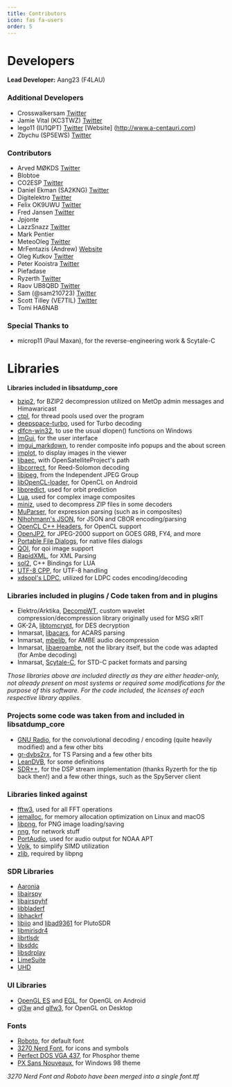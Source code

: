 ```yaml
---
title: Contributors
icon: fas fa-users
order: 5
---
```


# Developers
**Lead Developer:** Aang23 (F4LAU)

### Additional Developers
- Crosswalkersam [Twitter](https://twitter.com/Crosswalkersam)
- Jamie Vital (KC3TWZ) [Twitter](https://twitter.com/JVital2013)
- lego11 (IU1QPT) [Twitter](https://twitter.com/original_lego11) [Website] (http://www.a-centauri.com)
- Zbychu (SP5EWS) [Twitter](https://twitter.com/sp5ews)

### Contributors
- Arved MØKDS [Twitter](https://twitter.com/arvedviehweger)
- Blobtoe
- CO2ESP [Twitter](https://twitter.com/CO2ESP_Raydel)
- Daniel Ekman (SA2KNG) [Twitter](https://twitter.com/knglaser)
- Digitelektro [Twitter](https://twitter.com/digitelektro1)
- Felix OK9UWU [Twitter](https://twitter.com/OK9UWU)
- Fred Jansen [Twitter](https://twitter.com/redplanet00)
- Jpjonte
- LazzSnazz [Twitter](https://twitter.com/LazzSnazz)
- Mark Pentier
- MeteoOleg [Twitter](https://twitter.com/MeteoOleg)
- MrFentazis (Andrew) [Website](http://lorett.org)
- Oleg Kutkov [Twitter](https://twitter.com/olegkutkov)
- Peter Kooistra [Twitter](https://twitter.com/petermeteor)
- Piefadase
- Ryzerth [Twitter](https://twitter.com/ryzerth)
- Raov UB8QBD [Twitter](https://twitter.com/UB8QBD)
- Sam (@sam210723) [Twitter](https://twitter.com/sam210723)
- Scott Tilley (VE7TIL) [Twitter](https://twitter.com/coastal8049)
- Tomi HA6NAB

### Special Thanks to
- microp11 (Paul Maxan), for the reverse-engineering work & Scytale-C

# Libraries

**Libraries included in libsatdump_core**
- [bzip2](https://github.com/libarchive/bzip2), for BZIP2 decompression utilized on MetOp admin messages and Himawaricast
- [ctpl](https://github.com/vit-vit/ctpl), for thread pools used over the program
- [deepspace-turbo](https://github.com/geeanlooca/deepspace-turbo), used for Turbo decoding
- [dlfcn-win32](https://github.com/dlfcn-win32/dlfcn-win32), to use the usual dlopen() functions on Windows
- [ImGui](https://github.com/ocornut/imgui), for the user interface
- [imgui_markdown](https://github.com/juliettef/imgui_markdown), to render composite info popups and the about screen
- [implot](https://github.com/epezent/implot), to display images in the viewer
- [libaec](https://gitlab.dkrz.de/k202009/libaec), with OpenSatelliteProject's path
- [libcorrect](https://github.com/quiet/libcorrect), for Reed-Solomon decoding
- [libjpeg](https://ijg.org/), from the Independent JPEG Group
- [libOpenCL-loader](https://github.com/robertwgh/libOpenCL-loader), for OpenCL on Android
- [libpredict](https://github.com/la1k/libpredict), used for orbit prediction
- [Lua](https://www.lua.org/), used for complex image composites
- [miniz](https://github.com/richgel999/miniz), used to decompress ZIP files in some decoders
- [MuParser](https://github.com/beltoforion/muparser), for expression parsing (such as in composites)
- [Nlhohmann's JSON](https://github.com/nlohmann/json), for JSON and CBOR encoding/parsing
- [OpenCL C++ Headers](https://github.com/KhronosGroup/OpenCL-CLHPP), for OpenCL support
- [OpenJP2](https://github.com/uclouvain/openjpeg), for JPEG-2000 support on GOES GRB, FY4, and more
- [Portable File Dialogs](https://github.com/samhocevar/portable-file-dialogs), for native files dialogs
- [QOI](https://github.com/phoboslab/qoi), for qoi image support
- [RapidXML](http://rapidxml.sourceforge.net/), for XML Parsing
- [sol2](https://github.com/ThePhD/sol2), C++ Bindings for LUA
- [UTF-8 CPP](https://utfcpp.sourceforge.net/), for UTF-8 handling
- [xdsopl's LDPC](https://github.com/xdsopl/LDPC), utilized for LDPC codes encoding/decoding

### Libraries included in plugins / Code taken from and in plugins
- Elektro/Arktika, [DecompWT](https://gitlab.eumetsat.int/open-source/PublicDecompWT), custom wavelet compression/decompression library originally used for MSG xRIT
- GK-2A, [libtomcrypt](https://github.com/libtom/libtomcrypt), for DES decryption
- Inmarsat, [libacars](https://github.com/szpajder/libacars), for ACARS parsing
- Inmarsat, [mbelib](https://github.com/szechyjs/mbelib), for AMBE audio decompression
- Inmarsat, [libaeroambe](https://github.com/jontio/libaeroambe), not the library itself, but the code was adapted (for Ambe decoding)
- Inmarsat, [Scytale-C](https://bitbucket.org/scytalec/scytalec), for STD-C packet formats and parsing

*Those libraries above are included directly as they are either header-only, not already present on most systems or required some modifications for the purpose of this software. For the code included, the licenses of each respective library applies.*

### Projects some code was taken from and included in libsatdump_core
- [GNU Radio](https://github.com/gnuradio/gnuradio), for the convolutional decoding / encoding (quite heavily modified) and a few other bits
- [gr-dvbs2rx](https://github.com/igorauad/gr-dvbs2rx), for TS Parsing and a few other bits
- [LeanDVB](https://github.com/pabr/leansdr), for some definitions
- [SDR++](https://github.com/AlexandreRouma/SDRPlusPlus), for the DSP stream implementation (thanks Ryzerth for the tip back then!) and a few other things, such as the SpyServer client

### Libraries linked against
- [fftw3](http://fftw.org/), used for all FFT operations
- [jemalloc](https://jemalloc.net/), for memory allocation optimization on Linux and macOS
- [libpng](https://github.com/glennrp/libpng), for PNG image loading/saving
- [nng](https://github.com/nanomsg/nng), for network stuff
- [PortAudio](https://www.portaudio.com/), used for audio output for NOAA APT
- [Volk](https://github.com/gnuradio/volk), to simplify SIMD utilization
- [zlib](https://github.com/madler/zlib), required by libpng

### SDR Libraries
- [Aaronia](https://aaronia.com/en/support/downloads#rtsa-suite)
- [libairspy](https://github.com/airspy/airspyone_host)
- [libairspyhf](https://github.com/airspy/airspyhf)
- [libbladerf](https://github.com/Nuand/bladeRF/)
- [libhackrf](https://github.com/greatscottgadgets/hackrf)
- [libiio](https://github.com/analogdevicesinc/libiio) and [libad9361](https://github.com/analogdevicesinc/libad9361-iio) for PlutoSDR
- [libmirisdr4](https://github.com/f4exb/libmirisdr-4)
- [librtlsdr](https://osmocom.org/projects/rtl-sdr/wiki)
- [libsddc](https://github.com/ik1xpv/ExtIO_sddc)
- [libsdrplay](https://www.sdrplay.com/)
- [LimeSuite](https://github.com/MyriadRF/LimeSuite)
- [UHD](https://github.com/EttusResearch/uhd)

### UI Libraries
- [OpenGL ES](https://www.khronos.org/opengles/) and [EGL](https://www.khronos.org/egl), for OpenGL on Android
- [gl3w](https://github.com/skaslev/gl3w) and [glfw3](https://www.glfw.org/), for OpenGL on Desktop

### Fonts
- [Roboto](https://fonts.google.com/specimen/Roboto), for default font
- [3270 Nerd Font](https://www.nerdfonts.com/font-downloads), for icons and symbols
- [Perfect DOS VGA 437](https://www.dafont.com/perfect-dos-vga-437.font), for Phosphor theme
- [PX Sans Nouveaux](https://www.dafont.com/px-sans-nouveaux.font), for Windows 98 theme

*3270 Nerd Font and Roboto have been merged into a single font.ttf*

